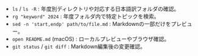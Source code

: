 - `ls` / `ls -R` : 年度別ディレクトリや対応する日本語訳フォルダの確認。
- `rg "keyword" 2024` : 年度フォルダ内で特定トピックを検索。
- `sed -n 'start,endp' path/to/file.md` : Markdownの一部だけをプレビュー。
- `open README.md` (macOS) : ローカルプレビューやブラウザ確認。
- `git status` / `git diff` : Markdown編集後の変更確認。